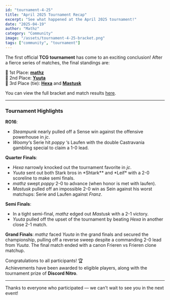 ```yaml
---
id: "tournament-4-25"
title: "April 2025 Tournament Recap"
excerpt: "See what happened at the April 2025 tournament!"
date: "2025-04-19"
author: "Mathz"
category: "Community"
image: "/assets/tournament-4-25-bracket.png"
tags: ["community", "tournament"]
---
```


The first official **TCG tournament** has come to an exciting conclusion! After a fierce series of matches, the final standings are:

🥇 1st Place: **[mathz](https://challonge.com/users/Seiki133)**  
🥈 2nd Place: **[Yuuta](https://challonge.com/users/overlordyuuta)**  
🥉 3rd Place (tie): **[Hexa](https://challonge.com/users/HxHexa)** and **[Mastusk](https://challonge.com/users/Mastusk)**

You can view the full bracket and match results [here](https://challonge.com/ahgu6yk7).

---

### Tournament Highlights

**RO16**:

-   _Steampunk_ nearly pulled off a Sense win against the offensive powerhouse in _jc_.
-   _Woomy_‘s Serie hit _poppy_ ‘s Laufen with the double Castravania gambling special to claim a 1-0 lead.

**Quarter Finals**:

-   _Hexa_ narrowly knocked out the tournament favorite in _jc_.
-   _Yuuta_ sent out both Stark bros in *Shtark\*\* and *Leif\* with a 2-0 scoreline to make semi finals.
-   _mathz_ swept _poppy_ 2-0 to advance (when honor is met with laufen).
-   _Mastusk_ pulled off an impossible 2-0 win as Sein against his worst matchups: Serie and Laufen against _Franz_.

**Semi Finals**:

-   In a tight semi-final, _mathz_ edged out _Mastusk_ with a 2-1 victory.
-   _Yuuta_ pulled off the upset of the tournament by beating _Hexa_ in another close 2-1 match.

**Grand Finals**:
_mathz_ faced _Yuuta_ in the grand finals and secured the championship, pulling off a reverse sweep despite a commanding 2-0 lead from _Yuuta_. The final match ended with a canon Frieren vs Frieren clone matchup.

Congratulations to all participants! 🏆  
Achievements have been awarded to eligible players, along with the tournament prize of **Discord Nitro**.

---

Thanks to everyone who participated — we can't wait to see you in the next event!
